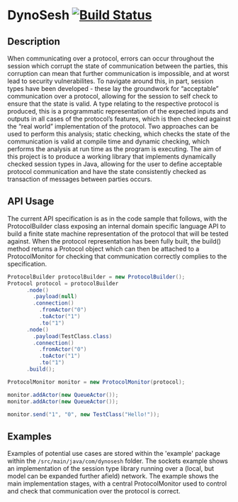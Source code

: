 # DynoSesh [![Build Status](https://travis-ci.com/RoryMalcolm/DynoSesh.svg?token=FQDDF89L6dtyFjq9mPRs&branch=master)](https://travis-ci.com/RoryMalcolm/DynoSesh)

## Description

When communicating over a protocol, errors can occur throughout the session which corrupt the state of communication between the parties, this corruption can mean that further communication is impossible, and at worst lead to security vulnerabilites. To navigate around this, in part, session types have been developed - these lay the groundwork for “acceptable” communication over a protocol, allowing for the session to self check to ensure that the state is valid. A type relating to the respective protocol is produced, this is a programmatic representation of the expected inputs and outputs in all cases of the protocol’s features, which is then checked against the “real world” implementation of the protocol. Two approaches can be used to perform this analysis; static checking, which checks the state of the communication is valid at compile time and dynamic checking, which performs the analysis at run time as the program is executing. The aim of this project is to produce a working library that implements dynamically checked session types in Java, allowing for the user to define acceptable protocol communication and have the state consistently checked as transaction of messages between parties occurs.

## API Usage
The current API specification is as in the code sample that follows, with the ProtocolBuilder class exposing an internal domain specific language API to build a finite state machine representation of the protocol that will be tested against. When the protocol representation has been fully built, the build() method returns  a Protocol object which can then be attached to a ProtocolMonitor for checking that communication correctly complies to the specification.

```java
ProtocolBuilder protocolBuilder = new ProtocolBuilder();
Protocol protocol = protocolBuilder
      .node()
        .payload(null)
        .connection()
          .fromActor("0")
          .toActor("1")
          .to("1")
      .node()
        .payload(TestClass.class)
        .connection()
          .fromActor("0")
          .toActor("1")
          .to("1")
      .build();

ProtocolMonitor monitor = new ProtocolMonitor(protocol);

monitor.addActor(new QueueActor());
monitor.addActor(new QueueActor());

monitor.send("1", "0", new TestClass("Hello!"));
```

## Examples

Examples of potential use cases are stored within the 'example' package within the ```/src/main/java/com/dynosesh``` folder.
The sockets example shows an implementation of the session type library running over a (local, but model can be expanded further afield) network. The example shows the main implementation stages, with a central ProtocolMonitor used to control and check that communication over the protocol is correct.
